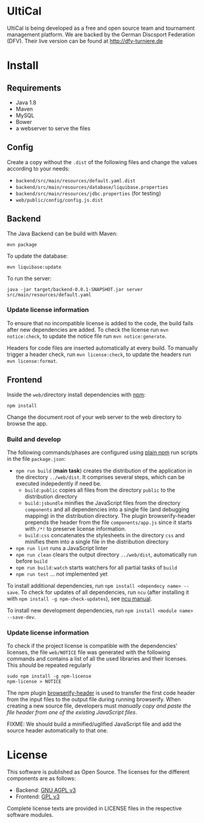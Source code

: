 # UltiCal

UltiCal is being developed as a free and open source team and tournament management platform. We are backed by the German Discsport Federation (DFV). Their live version can be found at http://dfv-turniere.de

# Install

## Requirements

* Java 1.8
* Maven
* MySQL
* Bower
* a webserver to serve the files

## Config

Create a copy without the `.dist` of the following files and change the values according to your needs:
* `backend/src/main/resources/default.yaml.dist`
* `backend/src/main/resources/database/liquibase.properties`
* `backend/src/main/resources/jdbc.properties` (for testing)
* `web/public/config/config.js.dist`

## Backend

The Java Backend can be build with Maven:

`mvn package`

To update the database:

`mvn liquibase:update`

To run the server:

`java -jar target/backend-0.0.1-SNAPSHOT.jar server src/main/resources/default.yaml`

### Update license information

To ensure that no incompatible license is added to the code, the build fails after new dependencies are added. To check the license run `mvn notice:check`, to update the notice file run `mvn notice:generate`.

Headers for code files are inserted automatically at every build. To manually trigger a header check, run `mvn license:check`, to update the headers run `mvn license:format`.

## Frontend

Inside the `web/`directory install dependencies with [npm](https://www.npmjs.com/):

`npm install`

Change the document root of your web server to the web directory to browse the app.

### Build and develop

The following commands/phases are configured using [plain npm](http://blog.keithcirkel.co.uk/how-to-use-npm-as-a-build-tool/) run scripts in the file `package.json`:

* `npm run build` (**main task**) creates the distribution of the application in the directory `../web/dist`. It comprises several steps, which can be executed indepedently if need be.
  * `build:public` copies all files from the directory `public` to the distribution directory
  * `build:jsbundle` minifies the JavaScript files from the directory `components` and all dependencies into a single file (and debugging mapping) in the distribution directory. The plugin browserify-header prepends the header from the file `components/app.js` since it starts with `/*!` to preserve license information.
  * `build:css` concatenates the stylesheets in the directory `css` and minifies them into a single file in the distribution directory
* `npm run lint` runs a JavaScript linter
* `npm run clean` clears the output directory `../web/dist`, automatically run before `build`
* `npm run build:watch` starts watchers for all partial tasks of `build`
* `npm run test` ... not implemented yet

To install additional dependencies, run `npm install <dependecy name> --save`. To check for updates of all dependencies, run `ncu` (after installing it with `npm install -g npm-check-updates`), see [ncu manual](https://www.npmjs.com/package/npm-check-updates).

To install new development dependencies, run `npm install <module name> --save-dev`.

### Update license information

To check if the project license is compatible with the dependencies' licenses, the file `web/NOTICE` file was generated with the following commands and contains a list of all the used libraries and their licenses. This *should* be repeated regularly

```
sudo npm install -g npm-license
npm-license > NOTICE
```

The npm plugin [browserify-header]() is used to transfer the first code header from the input files to the output file during running browserify. When creating a new source file, developers must *manually copy and paste the file header from one of the existing JavaScript files*.

FIXME: We should build a minified/uglified JavaScript file and add the source header automatically to that one.

# License

This software is published as Open Source. The licenses for the different components are as follows:

* Backend: [GNU AGPL v3](http://www.gnu.org/licenses/agpl-3.0.html)
* Frontend: [GPL v3](http://www.gnu.org/licenses/gpl.html)

Complete license texts are provided in LICENSE files in the respective software modules.
